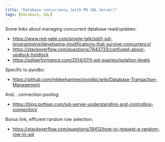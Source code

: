 ```yaml
---
title: "Database concurrency (with MS SQL Server)"
tags: [Database, SQL]
---
```


Some links about managing concurrent database read/updates:
* https://www.red-gate.com/simple-talk/sql/t-sql-programming/developing-modifications-that-survive-concurrency/
* https://stackoverflow.com/questions/7843733/confused-about-updlock-holdlock
* https://sqlperformance.com/2014/07/t-sql-queries/isolation-levels

Specific to pyodbc:
* https://github.com/mkleehammer/pyodbc/wiki/Database-Transaction-Management

And... connection pooling:
* https://blog.pythian.com/sql-server-understanding-and-controlling-connection/

Bonus link, efficient random row selection:
* https://stackoverflow.com/questions/19412/how-to-request-a-random-row-in-sql
